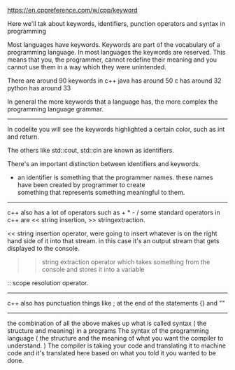 https://en.cppreference.com/w/cpp/keyword

Here we'll tak about keywords, identifiers, punction operators and syntax in programming

Most languages have keywords. Keywords are part of the vocabulary of a programming language.
In most languages the keywords are reserved. This means that you, the programmer, cannot redefine their meaning
and you cannot use them in a way which they were unintended.

There are around 90 keywords in c++
java has around 50
c has around 32
python has around 33

In general the more keywords that a language has, the more complex the programming language grammar.

------------------------

In codelite you will see the keywords highlighted a certain color, such as int and return.

The others like std::cout, std::cin are known as identifiers.

There's an important distinction between identifiers and keywords.

- an identifier is something that the programmer names. these names have been created by programmer to create   
  something that represents something meaningful to them.

-----------------------

c++ also has a lot of operators such as + * - /
some standard operators in c++ are << string insertion,  >> stringextraction.

<< string insertion operator, were going to insert whatever is on the right hand side of it into that stream. in this case it's an output stream that gets displayed to the console.

>> string extraction operator which takes something from the console and stores it into a variable  


:: scope resolution operator.


---------------

c++ also has punctuation things like ; at the end of the statements {} and ""

---------------------

the combination of all the above makes up what is called syntax ( the structure and meaning) in a programs
The syntax of the programming language ( the structure and the meaning of what you want the compiler to understand. )
The compiler is taking your code and translating it to machine code and it's translated here based on what you told it you wanted to be done.

